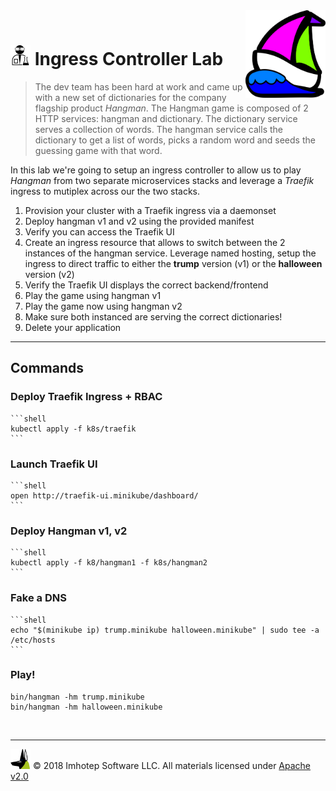 <img src="../assets/k8sland.png" align="right" width="128" height="auto"/>

<br/>

# <img src="../assets/lab.png" width="32" height="auto"/> Ingress Controller Lab

> The dev team has been hard at work and came up with a new set of dictionaries
> for the company flagship product *Hangman*. The Hangman game is composed of
> 2 HTTP services: hangman and dictionary. The dictionary service serves a
> collection of words. The hangman service calls the dictionary to get a list
> of words, picks a random word and seeds the guessing game with that word.

In this lab we're going to setup an ingress controller to allow us to play
*Hangman* from two separate microservices stacks and leverage a *Traefik* ingress
to mutiplex across our the two stacks.

1. Provision your cluster with a Traefik ingress via a daemonset
1. Deploy hangman v1 and v2 using the provided manifest
1. Verify you can access the Traefik UI
1. Create an ingress resource that allows to switch between the 2 instances of
   the hangman service. Leverage named hosting, setup the ingress to direct
   traffic to either the **trump** version (v1) or the **halloween** version (v2)
1. Verify the Traefik UI displays the correct backend/frontend
1. Play the game using hangman v1
1. Play the game now using hangman v2
1. Make sure both instanced are serving the correct dictionaries!
1. Delete your application

---
## Commands

### Deploy Traefik Ingress + RBAC

    ```shell
    kubectl apply -f k8s/traefik
    ```

### Launch Traefik UI

    ```shell
    open http://traefik-ui.minikube/dashboard/
    ```

### Deploy Hangman v1, v2

    ```shell
    kubectl apply -f k8/hangman1 -f k8s/hangman2
    ```

### Fake a DNS

    ```shell
    echo "$(minikube ip) trump.minikube halloween.minikube" | sudo tee -a /etc/hosts
    ```

### Play!

```shell
bin/hangman -hm trump.minikube
bin/hangman -hm halloween.minikube
```


<br/>

---
<img src="../assets/imhotep_logo.png" width="32" height="auto"/> © 2018 Imhotep Software LLC.
All materials licensed under [Apache v2.0](http://www.apache.org/licenses/LICENSE-2.0)